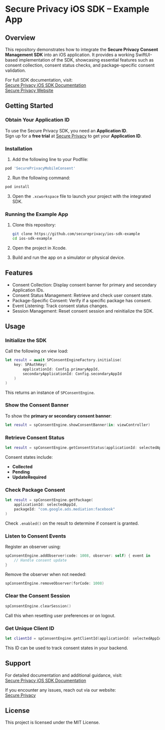 
# Secure Privacy iOS SDK – Example App

## Overview

This repository demonstrates how to integrate the **Secure Privacy Consent Management SDK** into an iOS application. It provides a working SwiftUI-based implementation of the SDK, showcasing essential features such as consent collection, consent status checks, and package-specific consent validation.

For full SDK documentation, visit:  
[Secure Privacy iOS SDK Documentation](https://docs.secureprivacy.ai/guides/mobile/ios-sdk/)  
[Secure Privacy Website](https://secureprivacy.ai)

## Getting Started

### Obtain Your Application ID

To use the Secure Privacy SDK, you need an **Application ID**.  
Sign up for a **free trial** at [Secure Privacy](https://secureprivacy.ai) to get your **Application ID**.

### Installation

1. Add the following line to your Podfile:
```ruby
pod 'SecurePrivacyMobileConsent'
```
2. Run the following command:
```sh
pod install
```
3. Open the `.xcworkspace` file to launch your project with the integrated SDK.

### Running the Example App

1. Clone this repository:

   ```sh
   git clone https://github.com/secureprivacy/ios-sdk-example
   cd ios-sdk-example
   ```

2. Open the project in Xcode.
3. Build and run the app on a simulator or physical device.

## Features

- Consent Collection: Display consent banner for primary and secondary Application IDs.
- Consent Status Management: Retrieve and check user consent state.
- Package-Specific Consent: Verify if a specific package has consent.
- Event Listening: Track consent status changes.
- Session Management: Reset consent session and reinitialize the SDK.

## Usage

### Initialize the SDK

Call the following on view load:

```swift
let result = await SPConsentEngineFactory.initialise(
    key: SPAuthKey(
        applicationId: Config.primaryAppId,
        secondaryApplicationId: Config.secondaryAppId
    )
)
```

This returns an instance of `SPConsentEngine`.

### Show the Consent Banner

To show the **primary or secondary consent banner**:

```swift
let result = spConsentEngine.showConsentBanner(in: viewController)
```

### Retrieve Consent Status

```swift
let result = spConsentEngine.getConsentStatus(applicationId: selectedAppId)
```

Consent states include:
- **Collected**
- **Pending**
- **UpdateRequired**

### Check Package Consent

```swift
let result = spConsentEngine.getPackage(
    applicationId: selectedAppId,
    packageId: "com.google.ads.mediation:facebook"
)
```

Check `.enabled()` on the result to determine if consent is granted.

### Listen to Consent Events

Register an observer using:

```swift
spConsentEngine.addObserver(code: 1008, observer: self) { event in
    // Handle consent update
}
```

Remove the observer when not needed:

```swift
spConsentEngine.removeObserver(forCode: 1008)
```

### Clear the Consent Session

```swift
spConsentEngine.clearSession()
```

Call this when resetting user preferences or on logout.

### Get Unique Client ID

```swift
let clientId = spConsentEngine.getClientId(applicationId: selectedAppId).data
```

This ID can be used to track consent states in your backend.

## Support

For detailed documentation and additional guidance, visit:  
[Secure Privacy iOS SDK Documentation](https://docs.secureprivacy.ai/guides/mobile/ios-sdk/)

If you encounter any issues, reach out via our website:  
[Secure Privacy](https://secureprivacy.ai)

## License

This project is licensed under the MIT License.

